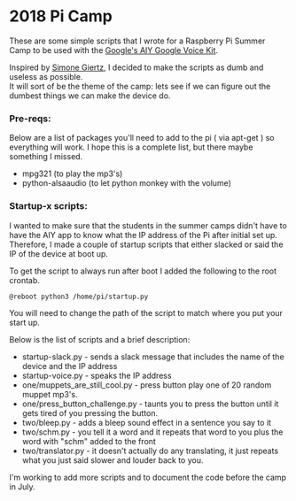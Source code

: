 # 2018 Pi Camp

These are some simple scripts that I wrote for a Raspberry Pi Summer Camp to be used with the [Google's AIY Google Voice Kit](https://aiyprojects.withgoogle.com/voice/).  

Inspired by [Simone Giertz](www.simonegiertz.com), I decided to make the scripts as dumb and useless as possible.  
It will sort of be the theme of the camp: lets see if we can figure out the dumbest things we can make the
device do.

### Pre-reqs:
Below are a list of packages you'll need to add to the pi ( via apt-get ) so everything will work.  I hope this is a 
complete list, but there maybe something I missed.
* mpg321 (to play the mp3's)
* python-alsaaudio (to let python monkey with the volume)


### Startup-x scripts:
I wanted to make sure that the students in the summer camps didn't have to have the AIY app to know what the IP 
address of the Pi after initial set up.   Therefore, I made a couple of startup scripts that either slacked 
or said the IP of the device at boot up. 

To get the script to always run after boot I added the following to the root crontab.

 ``` 
 @reboot python3 /home/pi/startup.py
 ```
 You will need to change the path of the script to match where you put your start up.  
 
 Below is the list of scripts and a brief description:
 * startup-slack.py - sends a slack message that includes the name of the device and the IP address
 * startup-voice.py - speaks the IP address 
 * one/muppets_are_still_cool.py - press button play one of 20 random muppet mp3's. 
 * one/press_button_challenge.py - taunts you to press the button until it gets tired of you pressing the
 button.
 * two/bleep.py - adds a bleep sound effect in a sentence you say to it
 * two/schm.py - you tell it a word and it repeats that word to you plus the word with "schm" added to the 
 front
 * two/translator.py - it doesn't actually do any translating, it just repeats what you just said slower
 and louder back to you.  
 
 I'm working to add more scripts and to document the code before the camp in July.